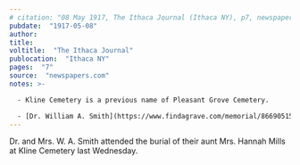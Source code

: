 ```yaml
---
# citation: "08 May 1917, The Ithaca Journal (Ithaca NY), p7, newspapers.com"
pubdate:  "1917-05-08"
author: 
title: 
voltitle:  "The Ithaca Journal"
publocation:  "Ithaca NY"
pages:  "7"
source:  "newspapers.com"
notes: >-

  - Kline Cemetery is a previous name of Pleasant Grove Cemetery.

  - [Dr. William A. Smith](https://www.findagrave.com/memorial/86690515/william-smith) (01 Feb 186? to 31 Mar 1934). Tompkins County Coroner, married to Hannah Mills' sister, [Minnie A. (Thatcher) Smith](https://www.findagrave.com/memorial/86690565/minnie-a-smith) (? to 23 Jun 1936). 
--- 
```

Dr. and Mrs. W. A. Smith attended the burial of their aunt Mrs. Hannah Mills at Kline Cemetery last Wednesday.
